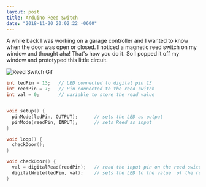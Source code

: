 ```yaml
---
layout: post
title: Arduino Reed Switch
date: "2018-11-20 20:02:22 -0600"
---
```


A while back I was working on a garage controller and I wanted to know when the door was open or closed.  I noticed a magnetic reed switch on my window and thought aha! That's how you do it.  So I popped it off my window and prototyped this little circuit.

![Reed Switch Gif]({{"/img/reed-switch.gif"}})

```c++
int ledPin = 13;   // LED connected to digital pin 13
int reedPin = 7;   // Pin connected to the reed switch
int val = 0;       // variable to store the read value


void setup() {
  pinMode(ledPin, OUTPUT);      // sets the LED as output
  pinMode(reedPin, INPUT);      // sets Reed as input
}

void loop() {
  checkDoor();
}

void checkDoor() {
  val = digitalRead(reedPin);   // read the input pin on the reed switch
  digitalWrite(ledPin, val);    // sets the LED to the value  of the reed switch
}
```
